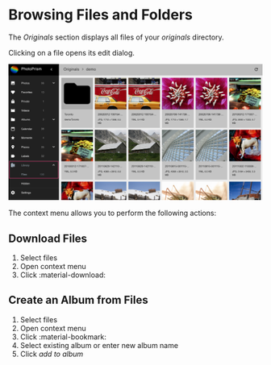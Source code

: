 # Browsing Files and Folders #

The *Originals* section displays all files of your *originals* directory.

Clicking on a file opens its edit dialog. 

![Screenshot](img/files.png)

The context menu allows you to perform the following actions:

## Download Files ##

1. Select files
2. Open context menu
3. Click :material-download:

## Create an Album from Files ##
 
1. Select files
2. Open context menu
3. Click :material-bookmark:
4. Select existing album or enter new album name
5. Click *add to album*